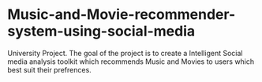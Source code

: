 # Music-and-Movie-recommender-system-using-social-media
University Project. The goal of the project is to create a Intelligent Social media analysis toolkit which recommends Music and Movies to users which best suit their prefrences. 
